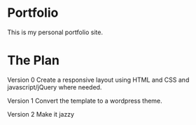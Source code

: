 Portfolio
=========

This is my personal portfolio site.




The Plan
=========

Version 0
Create a responsive layout using HTML and CSS and javascript/jQuery where needed.

Version 1
Convert the template to a wordpress theme.

Version 2
Make it jazzy
